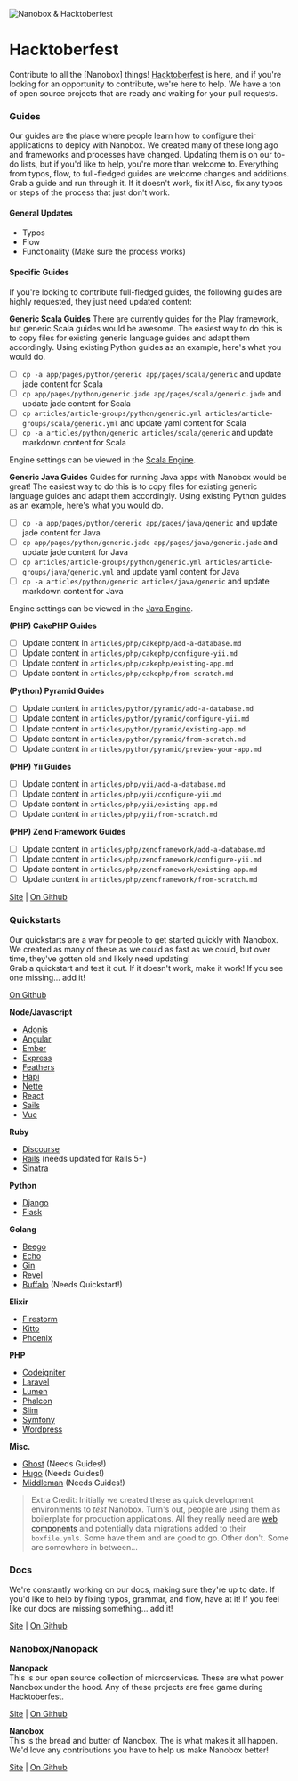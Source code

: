 ![Nanobox & Hacktoberfest](https://content.nanobox.io/content/images/2017/10/hacktoberfest-gh-banner.png)

# Hacktoberfest
Contribute to all the [Nanobox] things! [Hacktoberfest](https://hacktoberfest.digitalocean.com/) is here, and if you're looking for an opportunity to contribute, we're here to help. We have a ton of open source projects that are ready and waiting for your pull requests.

### Guides
Our guides are the place where people learn how to configure their applications to deploy with Nanobox. We created many of these long ago and frameworks and processes have changed. Updating them is on our to-do lists, but if you'd like to help, you're more than welcome to. Everything from typos, flow, to full-fledged guides are welcome changes and additions.  
Grab a guide and run through it. If it doesn't work, fix it! Also, fix any typos or steps of the process that just don't work.

#### General Updates

- Typos
- Flow
- Functionality (Make sure the process works)

#### Specific Guides
If you're looking to contribute full-fledged guides, the following guides are highly requested, they just need updated content:

**Generic Scala Guides**
There are currently guides for the Play framework, but generic Scala guides would be awesome. The easiest way to do this is to copy files for existing generic language guides and adapt them accordingly. Using existing Python guides as an example, here's what you would do.

- [ ] `cp -a app/pages/python/generic app/pages/scala/generic` and update jade content for Scala
- [ ] `cp app/pages/python/generic.jade app/pages/scala/generic.jade` and update jade content for Scala
- [ ] `cp articles/article-groups/python/generic.yml articles/article-groups/scala/generic.yml` and update yaml content for Scala
- [ ] `cp -a articles/python/generic articles/scala/generic` and update markdown content for Scala

Engine settings can be viewed in the [Scala Engine](https://github.com/nanobox-io/nanobox-engine-scala).

**Generic Java Guides**
Guides for running Java apps with Nanobox would be great! The easiest way to do this is to copy files for existing generic language guides and adapt them accordingly. Using existing Python guides as an example, here's what you would do.

- [ ] `cp -a app/pages/python/generic app/pages/java/generic` and update jade content for Java
- [ ] `cp app/pages/python/generic.jade app/pages/java/generic.jade` and update jade content for Java
- [ ] `cp articles/article-groups/python/generic.yml articles/article-groups/java/generic.yml` and update yaml content for Java
- [ ] `cp -a articles/python/generic articles/java/generic` and update markdown content for Java

Engine settings can be viewed in the [Java Engine](https://github.com/nanobox-io/nanobox-engine-java).

**(PHP) CakePHP Guides**
- [ ] Update content in `articles/php/cakephp/add-a-database.md`
- [ ] Update content in `articles/php/cakephp/configure-yii.md`
- [ ] Update content in `articles/php/cakephp/existing-app.md`
- [ ] Update content in `articles/php/cakephp/from-scratch.md`

**(Python) Pyramid Guides**
- [ ] Update content in `articles/python/pyramid/add-a-database.md`
- [ ] Update content in `articles/python/pyramid/configure-yii.md`
- [ ] Update content in `articles/python/pyramid/existing-app.md`
- [ ] Update content in `articles/python/pyramid/from-scratch.md`
- [ ] Update content in `articles/python/pyramid/preview-your-app.md`

**(PHP) Yii Guides**
- [ ] Update content in `articles/php/yii/add-a-database.md`
- [ ] Update content in `articles/php/yii/configure-yii.md`
- [ ] Update content in `articles/php/yii/existing-app.md`
- [ ] Update content in `articles/php/yii/from-scratch.md`

**(PHP) Zend Framework Guides**
- [ ] Update content in `articles/php/zendframework/add-a-database.md`
- [ ] Update content in `articles/php/zendframework/configure-yii.md`
- [ ] Update content in `articles/php/zendframework/existing-app.md`
- [ ] Update content in `articles/php/zendframework/from-scratch.md`

[Site](https://guides.nanobox.io) | [On Github](https://github.com/nanobox-io/nanobox-guides)

### Quickstarts
Our quickstarts are a way for people to get started quickly with Nanobox. We created as many of these as we could as fast as we could, but over time, they've gotten old and likely need updating!  
Grab a quickstart and test it out. If it doesn't work, make it work! If you see one missing... add it!

[On Github](https://github.com/nanobox-quickstarts)

**Node/Javascript**

- [Adonis](https://github.com/nanobox-quickstarts/nanobox-adonis)
- [Angular](https://github.com/nanobox-quickstarts/nanobox-angular)
- [Ember](https://github.com/nanobox-quickstarts/nanobox-ember)
- [Express](https://github.com/nanobox-quickstarts/nanobox-express)
- [Feathers](https://github.com/nanobox-quickstarts/nanobox-feathers)
- [Hapi](https://github.com/nanobox-quickstarts/nanobox-hapi)
- [Nette](https://github.com/nanobox-quickstarts/nanobox-nette)
- [React](https://github.com/nanobox-quickstarts/nanobox-react)
- [Sails](https://github.com/nanobox-quickstarts/nanobox-sails)
- [Vue](https://github.com/nanobox-quickstarts/nanobox-vue)

**Ruby**

- [Discourse](https://github.com/nanobox-quickstarts/nanobox-discourse)
- [Rails](https://github.com/nanobox-quickstarts/nanobox-rails) (needs updated for Rails 5+)
- [Sinatra](https://github.com/nanobox-quickstarts/nanobox-sinatra)

**Python**

- [Django](https://github.com/nanobox-quickstarts/nanobox-django)
- [Flask](https://github.com/nanobox-quickstarts/nanobox-flask)

**Golang**

- [Beego](https://github.com/nanobox-quickstarts/nanobox-beego)
- [Echo](https://github.com/nanobox-quickstarts/nanobox-echo)
- [Gin](https://github.com/nanobox-quickstarts/nanobox-gin)
- [Revel](https://github.com/nanobox-quickstarts/nanobox-revel)
- [Buffalo]() (Needs Quickstart!)

**Elixir**

- [Firestorm](https://github.com/nanobox-quickstarts/nanobox-firestorm)
- [Kitto](https://github.com/nanobox-quickstarts/nanobox-kitto)
- [Phoenix](https://github.com/nanobox-quickstarts/nanobox-phoenix-example)

**PHP**

- [Codeigniter](https://github.com/nanobox-quickstarts/nanobox-codeigniter)
- [Laravel](https://github.com/nanobox-quickstarts/nanobox-laravel)
- [Lumen](https://github.com/nanobox-quickstarts/nanobox-lumen)
- [Phalcon](https://github.com/nanobox-quickstarts/nanobox-phalcon)
- [Slim](https://github.com/nanobox-quickstarts/nanobox-slim)
- [Symfony](https://github.com/nanobox-quickstarts/nanobox-symfony)
- [Wordpress](https://github.com/nanobox-quickstarts/nanobox-wordpress)

**Misc.**

- [Ghost](https://github.com/nanobox-quickstarts/nanobox-ghost) (Needs Guides!)
- [Hugo](https://github.com/nanobox-quickstarts/nanobox-hugo) (Needs Guides!)
- [Middleman](https://github.com/nanobox-quickstarts/nanobox-middleman) (Needs Guides!)

> Extra Credit: Initially we created these as quick development environments to *test* Nanobox. Turn's out, people are using them as boilerplate for production applications. All they really need are [web components](https://docs.nanobox.io/boxfile/web/) and potentially data migrations added to their `boxfile.yml`s. Some have them and are good to go. Other don't. Some are somewhere in between...

### Docs

We're constantly working on our docs, making sure they're up to date. If you'd like to help by fixing typos, grammar, and flow, have at it! If you feel like our docs are missing something... add it!

[Site](https://docs.nanobox.io) | [On Github](https://github.com/nanobox-io/nanobox-docs)

### Nanobox/Nanopack

**Nanopack**  
This is our open source collection of microservices. These are what power Nanobox under the hood. Any of these projects are free game during Hacktoberfest.

[Site](http://nanopack.io/) | [On Github](https://github.com/nanopack)

**Nanobox**  
This is the bread and butter of Nanobox. The is what makes it all happen. We'd love any contributions you have to help us make Nanobox better!

[Site](https://nanobox.io/) | [On Github](https://github.com/nanobox-io/nanobox)
